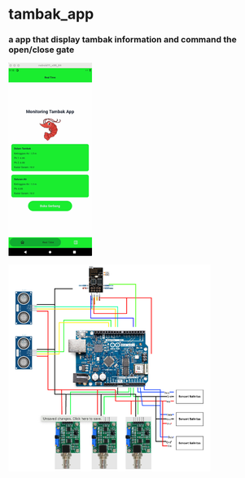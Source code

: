 # tambak_app

### a app that display tambak information and command the open/close gate


![alt text](image.png)

![alt text](image-1.png)